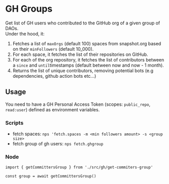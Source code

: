 # GH Groups

Get list of GH users who contributed to the GitHub org of a given group of DAOs.  
Under the hood, it:

1. Fetches a list of `maxOrgs` (default 100) spaces from snapshot.org based on their `minFollowers` (default 10_000).
2. For each space, it fetches the list of their repositories on GitHub.
3. For each of the org repository, it fetches the list of contributors between a `since` and `until`timestamps (default between now and now - 1 month).
4. Returns the list of unique contributors, removing potential bots (e.g dependencies, github action bots etc...)

## Usage

You need to have a GH Personal Access Token (scopes: `public_repo`, `read:user`) defined as environment variables.

### Scripts

- fetch spaces: `nps 'fetch.spaces -m <min followers amount> -s <group size>`
- fetch group of gh users: `nps fetch.ghgroup`

### Node

```
import { getCommittersGroup } from './src/gh/get-commiters-group'

const group = await getCommittersGroup()
```
